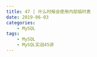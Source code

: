 ```yaml
---
title: 47 | 什么时候会使用内部临时表
date: 2019-06-03
categories:
    - MySQL
tags:
    - MySQL
    - MySQL实战45讲
---
```

